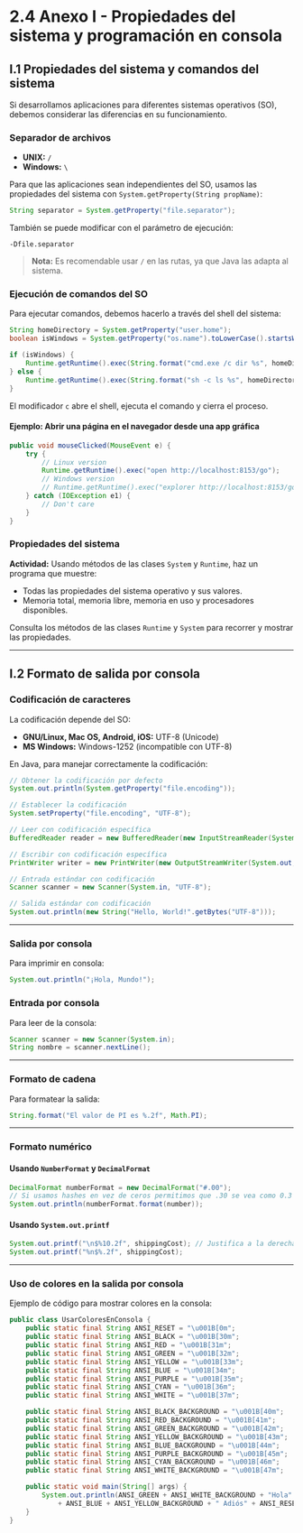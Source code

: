 # 2.4 Anexo I - Propiedades del sistema y programación en consola

## I.1 Propiedades del sistema y comandos del sistema

Si desarrollamos aplicaciones para diferentes sistemas operativos (SO), debemos considerar las diferencias en su funcionamiento.

### Separador de archivos

- **UNIX:** `/`
- **Windows:** `\`

Para que las aplicaciones sean independientes del SO, usamos las propiedades del sistema con `System.getProperty(String propName)`:

```java
String separator = System.getProperty("file.separator");
```

También se puede modificar con el parámetro de ejecución:

```
-Dfile.separator
```

> **Nota:** Es recomendable usar `/` en las rutas, ya que Java las adapta al sistema.

### Ejecución de comandos del SO

Para ejecutar comandos, debemos hacerlo a través del shell del sistema:

```java
String homeDirectory = System.getProperty("user.home");
boolean isWindows = System.getProperty("os.name").toLowerCase().startsWith("windows");

if (isWindows) {
    Runtime.getRuntime().exec(String.format("cmd.exe /c dir %s", homeDirectory));
} else {
    Runtime.getRuntime().exec(String.format("sh -c ls %s", homeDirectory));
}
```

El modificador `c` abre el shell, ejecuta el comando y cierra el proceso.

#### Ejemplo: Abrir una página en el navegador desde una app gráfica

```java
public void mouseClicked(MouseEvent e) {
    try {
        // Linux version
        Runtime.getRuntime().exec("open http://localhost:8153/go");
        // Windows version
        // Runtime.getRuntime().exec("explorer http://localhost:8153/go");
    } catch (IOException e1) {
        // Don't care
    }
}
```

### Propiedades del sistema

**Actividad:** Usando métodos de las clases `System` y `Runtime`, haz un programa que muestre:

- Todas las propiedades del sistema operativo y sus valores.
- Memoria total, memoria libre, memoria en uso y procesadores disponibles.

Consulta los métodos de las clases `Runtime` y `System` para recorrer y mostrar las propiedades.

---

## I.2 Formato de salida por consola

### Codificación de caracteres

La codificación depende del SO:

- **GNU/Linux, Mac OS, Android, iOS:** UTF-8 (Unicode)
- **MS Windows:** Windows-1252 (incompatible con UTF-8)

En Java, para manejar correctamente la codificación:

```java
// Obtener la codificación por defecto
System.out.println(System.getProperty("file.encoding"));

// Establecer la codificación
System.setProperty("file.encoding", "UTF-8");

// Leer con codificación específica
BufferedReader reader = new BufferedReader(new InputStreamReader(System.in, "UTF-8"));

// Escribir con codificación específica
PrintWriter writer = new PrintWriter(new OutputStreamWriter(System.out, "UTF-8"));

// Entrada estándar con codificación
Scanner scanner = new Scanner(System.in, "UTF-8");

// Salida estándar con codificación
System.out.println(new String("Hello, World!".getBytes("UTF-8")));
```

---

### Salida por consola

Para imprimir en consola:

```java
System.out.println("¡Hola, Mundo!");
```

### Entrada por consola

Para leer de la consola:

```java
Scanner scanner = new Scanner(System.in);
String nombre = scanner.nextLine();
```

---

### Formato de cadena

Para formatear la salida:

```java
String.format("El valor de PI es %.2f", Math.PI);
```

---

### Formato numérico

#### Usando `NumberFormat` y `DecimalFormat`

```java
DecimalFormat numberFormat = new DecimalFormat("#.00");
// Si usamos hashes en vez de ceros permitimos que .30 se vea como 0.3
System.out.println(numberFormat.format(number));
```

#### Usando `System.out.printf`

```java
System.out.printf("\n$%10.2f", shippingCost); // Justifica a la derecha con hasta 10 posiciones
System.out.printf("%n$%.2f", shippingCost);
```

---

### Uso de colores en la salida por consola

Ejemplo de código para mostrar colores en la consola:

```java
public class UsarColoresEnConsola {
    public static final String ANSI_RESET = "\u001B[0m";
    public static final String ANSI_BLACK = "\u001B[30m";
    public static final String ANSI_RED = "\u001B[31m";
    public static final String ANSI_GREEN = "\u001B[32m";
    public static final String ANSI_YELLOW = "\u001B[33m";
    public static final String ANSI_BLUE = "\u001B[34m";
    public static final String ANSI_PURPLE = "\u001B[35m";
    public static final String ANSI_CYAN = "\u001B[36m";
    public static final String ANSI_WHITE = "\u001B[37m";

    public static final String ANSI_BLACK_BACKGROUND = "\u001B[40m";
    public static final String ANSI_RED_BACKGROUND = "\u001B[41m";
    public static final String ANSI_GREEN_BACKGROUND = "\u001B[42m";
    public static final String ANSI_YELLOW_BACKGROUND = "\u001B[43m";
    public static final String ANSI_BLUE_BACKGROUND = "\u001B[44m";
    public static final String ANSI_PURPLE_BACKGROUND = "\u001B[45m";
    public static final String ANSI_CYAN_BACKGROUND = "\u001B[46m";
    public static final String ANSI_WHITE_BACKGROUND = "\u001B[47m";

    public static void main(String[] args) {
        System.out.println(ANSI_GREEN + ANSI_WHITE_BACKGROUND + "Hola"
            + ANSI_BLUE + ANSI_YELLOW_BACKGROUND + " Adiós" + ANSI_RESET);
    }
}
```
